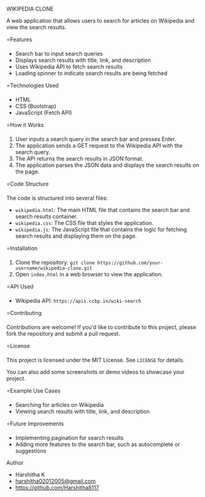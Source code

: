 WIKIPEDIA CLONE

A web application that allows users to search for articles on Wikipedia and view the search results.

⭐Features

- Search bar to input search queries
- Displays search results with title, link, and description
- Uses Wikipedia API to fetch search results
- Loading spinner to indicate search results are being fetched

⭐Technologies Used

- HTML
- CSS (Bootstrap)
- JavaScript (Fetch API)

⭐How it Works

1. User inputs a search query in the search bar and presses Enter.
2. The application sends a GET request to the Wikipedia API with the search query.
3. The API returns the search results in JSON format.
4. The application parses the JSON data and displays the search results on the page.

⭐Code Structure

The code is structured into several files:

- `wikipedia.html`: The main HTML file that contains the search bar and search results container.
- `wikipedia.css`: The CSS file that styles the application.
- `wikipedia.js`: The JavaScript file that contains the logic for fetching search results and displaying them on the page.

⭐Installation

1. Clone the repository: `git clone https://github.com/your-username/wikipedia-clone.git`
2. Open `index.html` in a web browser to view the application.

⭐API Used

- Wikipedia API: `https://apis.ccbp.in/wiki-search`

⭐Contributing

Contributions are welcome! If you'd like to contribute to this project, please fork the repository and submit a pull request.

⭐License

This project is licensed under the MIT License. See `LICENSE` for details.

You can also add some screenshots or demo videos to showcase your project.

⭐Example Use Cases

- Searching for articles on Wikipedia
- Viewing search results with title, link, and description

⭐Future Improvements

- Implementing pagination for search results
- Adding more features to the search bar, such as autocomplete or suggestions

Author

- Harshitha K
- harshitha02012005@gmail.com
- https://github.com/Harshitha8117
  
